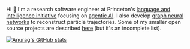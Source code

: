 Hi 👋 I'm a research software engineer at Princeton's [language and intelligence initiative][pli] focusing on [agentic AI][agents]. I also develop [graph neural networks][gnn-tracking] to reconstruct particle trajectories. 
Some of my smaller open source projects are described [here][website] (but it's an incomplete list).

[![Anurag's GitHub stats](https://github-readme-stats.vercel.app/api?username=klieret&hide_border=false&hide_rank=false&show_icons=true&disable_animations=true&custom_title=Stats&theme=default&count_private=true&include_all_commits=true)](https://github.com/anuraghazra/github-readme-stats)

<!-- other themes: gotham, vue-dark -->

[agents]: https://github.com/princeton-nlp/SWE-agent
[pli]: https://pli.princeton.edu/
[gnn-tracking]: https://github.com/gnn-tracking
[website]: https://lieret.net/opensource/
